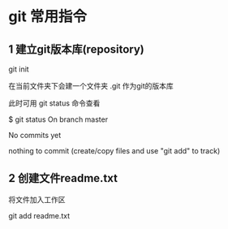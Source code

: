 # git 常用指令



## 1 建立git版本库(repository)
git init 

在当前文件夹下会建一个文件夹 .git 作为git的版本库

此时可用 git status 命令查看

$ git status
On branch master

No commits yet

nothing to commit (create/copy files and use "git add" to track)


## 2 创建文件readme.txt
将文件加入工作区

git add readme.txt

